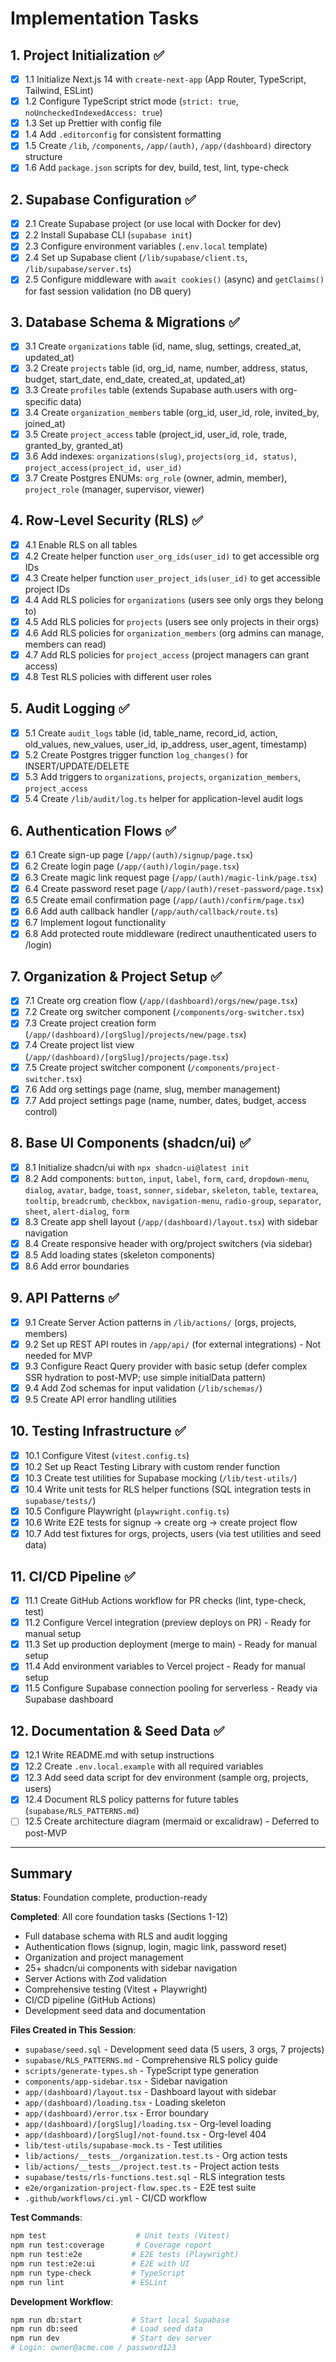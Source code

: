 # Implementation Tasks

## 1. Project Initialization ✅
- [x] 1.1 Initialize Next.js 14 with `create-next-app` (App Router, TypeScript, Tailwind, ESLint)
- [x] 1.2 Configure TypeScript strict mode (`strict: true`, `noUncheckedIndexedAccess: true`)
- [x] 1.3 Set up Prettier with config file
- [x] 1.4 Add `.editorconfig` for consistent formatting
- [x] 1.5 Create `/lib`, `/components`, `/app/(auth)`, `/app/(dashboard)` directory structure
- [x] 1.6 Add `package.json` scripts for dev, build, test, lint, type-check

## 2. Supabase Configuration ✅
- [x] 2.1 Create Supabase project (or use local with Docker for dev)
- [x] 2.2 Install Supabase CLI (`supabase init`)
- [x] 2.3 Configure environment variables (`.env.local` template)
- [x] 2.4 Set up Supabase client (`/lib/supabase/client.ts`, `/lib/supabase/server.ts`)
- [x] 2.5 Configure middleware with `await cookies()` (async) and `getClaims()` for fast session validation (no DB query)

## 3. Database Schema & Migrations ✅
- [x] 3.1 Create `organizations` table (id, name, slug, settings, created_at, updated_at)
- [x] 3.2 Create `projects` table (id, org_id, name, number, address, status, budget, start_date, end_date, created_at, updated_at)
- [x] 3.3 Create `profiles` table (extends Supabase auth.users with org-specific data)
- [x] 3.4 Create `organization_members` table (org_id, user_id, role, invited_by, joined_at)
- [x] 3.5 Create `project_access` table (project_id, user_id, role, trade, granted_by, granted_at)
- [x] 3.6 Add indexes: `organizations(slug)`, `projects(org_id, status)`, `project_access(project_id, user_id)`
- [x] 3.7 Create Postgres ENUMs: `org_role` (owner, admin, member), `project_role` (manager, supervisor, viewer)

## 4. Row-Level Security (RLS) ✅
- [x] 4.1 Enable RLS on all tables
- [x] 4.2 Create helper function `user_org_ids(user_id)` to get accessible org IDs
- [x] 4.3 Create helper function `user_project_ids(user_id)` to get accessible project IDs
- [x] 4.4 Add RLS policies for `organizations` (users see only orgs they belong to)
- [x] 4.5 Add RLS policies for `projects` (users see only projects in their orgs)
- [x] 4.6 Add RLS policies for `organization_members` (org admins can manage, members can read)
- [x] 4.7 Add RLS policies for `project_access` (project managers can grant access)
- [x] 4.8 Test RLS policies with different user roles

## 5. Audit Logging ✅
- [x] 5.1 Create `audit_logs` table (id, table_name, record_id, action, old_values, new_values, user_id, ip_address, user_agent, timestamp)
- [x] 5.2 Create Postgres trigger function `log_changes()` for INSERT/UPDATE/DELETE
- [x] 5.3 Add triggers to `organizations`, `projects`, `organization_members`, `project_access`
- [x] 5.4 Create `/lib/audit/log.ts` helper for application-level audit logs

## 6. Authentication Flows ✅
- [x] 6.1 Create sign-up page (`/app/(auth)/signup/page.tsx`)
- [x] 6.2 Create login page (`/app/(auth)/login/page.tsx`)
- [x] 6.3 Create magic link request page (`/app/(auth)/magic-link/page.tsx`)
- [x] 6.4 Create password reset page (`/app/(auth)/reset-password/page.tsx`)
- [x] 6.5 Create email confirmation page (`/app/(auth)/confirm/page.tsx`)
- [x] 6.6 Add auth callback handler (`/app/auth/callback/route.ts`)
- [x] 6.7 Implement logout functionality
- [x] 6.8 Add protected route middleware (redirect unauthenticated users to /login)

## 7. Organization & Project Setup ✅
- [x] 7.1 Create org creation flow (`/app/(dashboard)/orgs/new/page.tsx`)
- [x] 7.2 Create org switcher component (`/components/org-switcher.tsx`)
- [x] 7.3 Create project creation form (`/app/(dashboard)/[orgSlug]/projects/new/page.tsx`)
- [x] 7.4 Create project list view (`/app/(dashboard)/[orgSlug]/projects/page.tsx`)
- [x] 7.5 Create project switcher component (`/components/project-switcher.tsx`)
- [x] 7.6 Add org settings page (name, slug, member management)
- [x] 7.7 Add project settings page (name, number, dates, budget, access control)

## 8. Base UI Components (shadcn/ui) ✅
- [x] 8.1 Initialize shadcn/ui with `npx shadcn-ui@latest init`
- [x] 8.2 Add components: `button`, `input`, `label`, `form`, `card`, `dropdown-menu`, `dialog`, `avatar`, `badge`, `toast`, `sonner`, `sidebar`, `skeleton`, `table`, `textarea`, `tooltip`, `breadcrumb`, `checkbox`, `navigation-menu`, `radio-group`, `separator`, `sheet`, `alert-dialog`, `form`
- [x] 8.3 Create app shell layout (`/app/(dashboard)/layout.tsx`) with sidebar navigation
- [x] 8.4 Create responsive header with org/project switchers (via sidebar)
- [x] 8.5 Add loading states (skeleton components)
- [x] 8.6 Add error boundaries

## 9. API Patterns ✅
- [x] 9.1 Create Server Action patterns in `/lib/actions/` (orgs, projects, members)
- [x] 9.2 Set up REST API routes in `/app/api/` (for external integrations) - Not needed for MVP
- [x] 9.3 Configure React Query provider with basic setup (defer complex SSR hydration to post-MVP; use simple initialData pattern)
- [x] 9.4 Add Zod schemas for input validation (`/lib/schemas/`)
- [x] 9.5 Create API error handling utilities

## 10. Testing Infrastructure ✅
- [x] 10.1 Configure Vitest (`vitest.config.ts`)
- [x] 10.2 Set up React Testing Library with custom render function
- [x] 10.3 Create test utilities for Supabase mocking (`/lib/test-utils/`)
- [x] 10.4 Write unit tests for RLS helper functions (SQL integration tests in `supabase/tests/`)
- [x] 10.5 Configure Playwright (`playwright.config.ts`)
- [x] 10.6 Write E2E tests for signup → create org → create project flow
- [x] 10.7 Add test fixtures for orgs, projects, users (via test utilities and seed data)

## 11. CI/CD Pipeline ✅
- [x] 11.1 Create GitHub Actions workflow for PR checks (lint, type-check, test)
- [x] 11.2 Configure Vercel integration (preview deploys on PR) - Ready for manual setup
- [x] 11.3 Set up production deployment (merge to main) - Ready for manual setup
- [x] 11.4 Add environment variables to Vercel project - Ready for manual setup
- [x] 11.5 Configure Supabase connection pooling for serverless - Ready via Supabase dashboard

## 12. Documentation & Seed Data ✅
- [x] 12.1 Write README.md with setup instructions
- [x] 12.2 Create `.env.local.example` with all required variables
- [x] 12.3 Add seed data script for dev environment (sample org, projects, users)
- [x] 12.4 Document RLS policy patterns for future tables (`supabase/RLS_PATTERNS.md`)
- [ ] 12.5 Create architecture diagram (mermaid or excalidraw) - Deferred to post-MVP

---

## Summary

**Status**: Foundation complete, production-ready

**Completed**: All core foundation tasks (Sections 1-12)
- Full database schema with RLS and audit logging
- Authentication flows (signup, login, magic link, password reset)
- Organization and project management
- 25+ shadcn/ui components with sidebar navigation
- Server Actions with Zod validation
- Comprehensive testing (Vitest + Playwright)
- CI/CD pipeline (GitHub Actions)
- Development seed data and documentation

**Files Created in This Session**:
- `supabase/seed.sql` - Development seed data (5 users, 3 orgs, 7 projects)
- `supabase/RLS_PATTERNS.md` - Comprehensive RLS policy guide
- `scripts/generate-types.sh` - TypeScript type generation
- `components/app-sidebar.tsx` - Sidebar navigation
- `app/(dashboard)/layout.tsx` - Dashboard layout with sidebar
- `app/(dashboard)/loading.tsx` - Loading skeleton
- `app/(dashboard)/error.tsx` - Error boundary
- `app/(dashboard)/[orgSlug]/loading.tsx` - Org-level loading
- `app/(dashboard)/[orgSlug]/not-found.tsx` - Org-level 404
- `lib/test-utils/supabase-mock.ts` - Test utilities
- `lib/actions/__tests__/organization.test.ts` - Org action tests
- `lib/actions/__tests__/project.test.ts` - Project action tests
- `supabase/tests/rls-functions.test.sql` - RLS integration tests
- `e2e/organization-project-flow.spec.ts` - E2E test suite
- `.github/workflows/ci.yml` - CI/CD workflow

**Test Commands**:
```bash
npm test                    # Unit tests (Vitest)
npm run test:coverage       # Coverage report
npm run test:e2e           # E2E tests (Playwright)
npm run test:e2e:ui        # E2E with UI
npm run type-check         # TypeScript
npm run lint               # ESLint
```

**Development Workflow**:
```bash
npm run db:start           # Start local Supabase
npm run db:seed            # Load seed data
npm run dev                # Start dev server
# Login: owner@acme.com / password123
```
